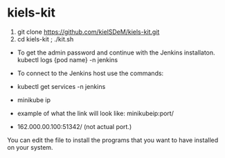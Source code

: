 # kiels-kit
1. git clone https://github.com/kielSDeM/kiels-kit.git
2. cd kiels-kit ; ./kit.sh
- To get the admin password and continue with the Jenkins installaton. kubectl logs {pod name} -n jenkins

- To connect to the Jenkins host use the commands:

- kubectl get services -n jenkins

- minikube ip

- example of what the link will look like:
minikubeip:port/

- 162.000.00.100:51342/ (not actual port.)

You can edit the file to install the programs that you want to have installed on your system.
